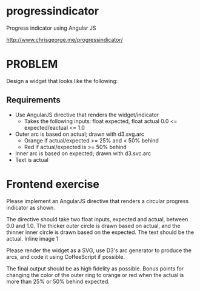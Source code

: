 progressindicator
=================
Progress indicator using Angular JS

http://www.chrisgeorge.me/progressindicator/



PROBLEM
========
Design a widget that looks like the following:

## Requirements
- Use AngularJS directive that renders the widget/indicator
    - Takes the following inputs: float expected, float actual 0.0 <= expected/eactual <= 1.0
- Outer arc is based on actual; drawn with d3.svg.arc
    - Orange if actual/expected >= 25% and < 50% behind
    - Red if actual/expected is >= 50% behind
- Inner arc is based on expected; drawn with d3.svc.arc
- Text is actual

# Frontend exercise

Please implement an AngularJS directive that renders a circular progress indicator as shown.

The directive should take two float inputs, expected and actual, between 0.0 and 1.0. The thicker outer circle is drawn based on actual, and the thinner inner circle is drawn based on the expected. The text should be the actual.
Inline image 1

Please render the widget as a SVG, use D3's arc generator to produce the arcs, and code it using CoffeeScript if possible.

The final output should be as high fidelity as possible. Bonus points for changing the color of the outer ring to orange or red when the actual is more than 25% or 50% behind expected.
